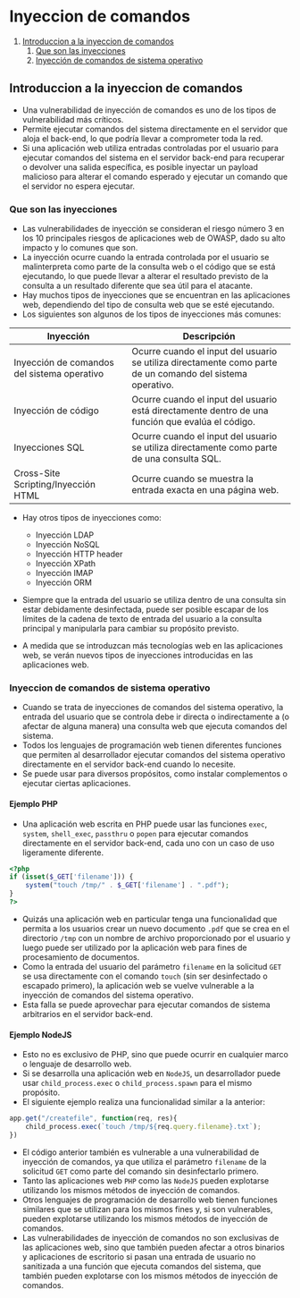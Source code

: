 # Inyeccion de comandos
1. [Introduccion a la inyeccion de comandos](#introduccion-a-la-inyeccion-de-comandos)
	1. [Que son las inyecciones](#que-son-las-inyecciones)
	2. [Inyección de comandos de sistema operativo](#inyeccion-de-comandos-de-sistema-operativo)
## Introduccion a la inyeccion de comandos
- Una vulnerabilidad de inyección de comandos es uno de los tipos de vulnerabilidad más críticos.
- Permite ejecutar comandos del sistema directamente en el servidor que aloja el back-end, lo que podría llevar a comprometer toda la red.
- Si una aplicación web utiliza entradas controladas por el usuario para ejecutar comandos del sistema en el servidor back-end para recuperar o devolver una salida específica, es posible  inyectar un payload malicioso para alterar el comando esperado y ejecutar un comando que el servidor no espera ejecutar.
### Que son las inyecciones
- Las vulnerabilidades de inyección se consideran el riesgo número 3 en los 10 principales riesgos de aplicaciones web de OWASP, dado su alto impacto y lo comunes que son.
- La inyección ocurre cuando la entrada controlada por el usuario se malinterpreta como parte de la consulta web o el código que se está ejecutando, lo que puede llevar a alterar el resultado previsto de la consulta a un resultado diferente que sea útil para el atacante.
- Hay muchos tipos de inyecciones que se encuentran en las aplicaciones web, dependiendo del tipo de consulta web que se esté ejecutando.
- Los siguientes son algunos de los tipos de inyecciones más comunes:

| Inyección                                   | Descripción                                                                                                |
| ------------------------------------------- | ---------------------------------------------------------------------------------------------------------- |
| Inyección de comandos del sistema operativo | Ocurre cuando el input del usuario se utiliza directamente como parte de un comando del sistema operativo. |
| Inyección de código                         | Ocurre cuando el input del usuario está directamente dentro de una función que evalúa el código.           |
| Inyecciones SQL                             | Ocurre cuando el input del usuario se utiliza directamente como parte de una consulta SQL.                 |
| Cross-Site Scripting/Inyección HTML         | Ocurre cuando se muestra la entrada exacta en una página web.                                              |

- Hay otros tipos de inyecciones como:
	- Inyección LDAP
	- Inyección NoSQL
	- Inyección HTTP header
	- Inyección XPath
	- Inyección IMAP
	- Inyección ORM

- Siempre que la entrada del usuario se utiliza dentro de una consulta sin estar debidamente desinfectada, puede ser posible escapar de los límites de la cadena de texto de entrada del usuario a la consulta principal y manipularla para cambiar su propósito previsto.
- A medida que se introduzcan más tecnologías web en las aplicaciones web, se verán nuevos tipos de inyecciones introducidas en las aplicaciones web.
### Inyeccion de comandos de sistema operativo
- Cuando se trata de inyecciones de comandos del sistema operativo, la entrada del usuario que se controla debe ir directa o indirectamente a (o afectar de alguna manera) una consulta web que ejecuta comandos del sistema.
- Todos los lenguajes de programación web tienen diferentes funciones que permiten al desarrollador ejecutar comandos del sistema operativo directamente en el servidor back-end cuando lo necesite.
- Se puede usar para diversos propósitos, como instalar complementos o ejecutar ciertas aplicaciones.
#### Ejemplo PHP
- Una aplicación web escrita en PHP puede usar las funciones `exec`, `system`, `shell_exec`, `passthru` o `popen` para ejecutar comandos directamente en el servidor back-end, cada uno con un caso de uso ligeramente diferente.

```php
<?php
if (isset($_GET['filename'])) {
    system("touch /tmp/" . $_GET['filename'] . ".pdf");
}
?>
```

- Quizás una aplicación web en particular tenga una funcionalidad que permita a los usuarios crear un nuevo documento `.pdf` que se crea en el directorio `/tmp` con un nombre de archivo proporcionado por el usuario y luego puede ser utilizado por la aplicación web para fines de procesamiento de documentos.
- Como la entrada del usuario del parámetro `filename` en la solicitud `GET` se usa directamente con el comando `touch` (sin ser desinfectado o escapado primero), la aplicación web se vuelve vulnerable a la inyección de comandos del sistema operativo.
- Esta falla se puede aprovechar para ejecutar comandos de sistema arbitrarios en el servidor back-end.

#### Ejemplo NodeJS
- Esto no es exclusivo de PHP, sino que puede ocurrir en cualquier marco o lenguaje de desarrollo web.
- Si se desarrolla una aplicación web en `NodeJS`, un desarrollador puede usar `child_process.exec` o `child_process.spawn` para el mismo propósito.
- El siguiente ejemplo realiza una funcionalidad similar a la anterior:

```javascript
app.get("/createfile", function(req, res){
    child_process.exec(`touch /tmp/${req.query.filename}.txt`);
})
```

- El código anterior también es vulnerable a una vulnerabilidad de inyección de comandos, ya que utiliza el parámetro `filename` de la solicitud `GET` como parte del comando sin desinfectarlo primero.
- Tanto las aplicaciones web `PHP` como las `NodeJS` pueden explotarse utilizando los mismos métodos de inyección de comandos.
- Otros lenguajes de programación de desarrollo web tienen funciones similares que se utilizan para los mismos fines y, si son vulnerables, pueden explotarse utilizando los mismos métodos de inyección de comandos.
- Las vulnerabilidades de inyección de comandos no son exclusivas de las aplicaciones web, sino que también pueden afectar a otros binarios y aplicaciones de escritorio ​​si pasan una entrada de usuario no sanitizada a una función que ejecuta comandos del sistema, que también pueden explotarse con los mismos métodos de inyección de comandos.